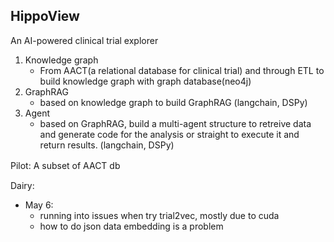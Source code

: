 ## HippoView

An AI-powered clinical trial explorer

1. Knowledge graph
    - From AACT(a relational database for clinical trial) and through ETL to build knowledge graph with graph database(neo4j)
2. GraphRAG
    - based on knowledge graph to build GraphRAG (langchain, DSPy)
3. Agent
    - based on GraphRAG, build a multi-agent structure to retreive data and generate code for the analysis or straight to execute it and return results. (langchain, DSPy)


Pilot: A subset of AACT db　


Dairy:
* May 6: 
    - running into issues when try trial2vec, mostly due to cuda
    - how to do json data embedding is a problem